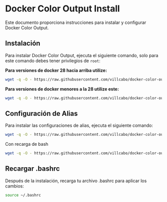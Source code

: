 # Docker Color Output Install

Este documento proporciona instrucciones para instalar y configurar Docker Color Output.

## Instalación

Para instalar Docker Color Output, ejecuta el siguiente comando, solo para este comando debes tener privilegios de `root`:

**Para versiones de docker 28 hacia arriba utilize:**

```bash
wget -q -O - https://raw.githubusercontent.com/villcabo/docker-color-output/main/docker-color_installers.sh | bash
```

**Para versiones de docker menores a la 28 utilize este:**

```bash
wget -q -O - https://raw.githubusercontent.com/villcabo/docker-color-output/main/docker-color_installers.sh | bash -s -- -v 2.5.1
```

## Configuración de Alias

Para instalar las configuraciones de alias, ejecuta el siguiente comando:

```bash
wget -q -O - https://raw.githubusercontent.com/villcabo/docker-color-output/main/docker-color-aliases_installers.sh | bash
```

Con recarga de bash

```bash
wget -q -O - https://raw.githubusercontent.com/villcabo/docker-color-output/main/docker-color-aliases_installers.sh | bash && source ~/.bashrc
```
## Recargar .bashrc

Después de la instalación, recarga tu archivo .bashrc para aplicar los cambios:

```bash
source ~/.bashrc
```
